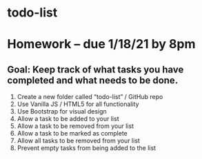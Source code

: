 # todo-list

# Homework – due 1/18/21 by 8pm
## Goal: Keep track of what tasks you have completed and what needs to be done.

1. Create a new folder called “todo-list” / GitHub repo
1. Use Vanilla JS / HTML5 for all functionality
1. Use Bootstrap for visual design
1. Allow a task to be added to your list
1. Allow a task to be removed from your list
1. Allow a task to be marked as complete
1. Allow all tasks to be removed from your list
1. Prevent empty tasks from being added to the list
